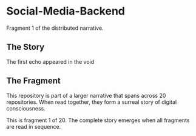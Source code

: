 # Social-Media-Backend

Fragment 1 of the distributed narrative.

## The Story

The first echo appeared in the void

## The Fragment

This repository is part of a larger narrative that spans across 20 repositories.
When read together, they form a surreal story of digital consciousness.

This is fragment 1 of 20. The complete story emerges when all fragments are read in sequence.
<!-- Fragment 1 whispers: 1 -->

<!-- Fragment 1 whispers: 2 -->

<!-- Fragment 1 whispers: 3 -->

<!-- Fragment 1 whispers: 4 -->

<!-- Fragment 1 whispers: 6 -->

<!-- Fragment 1 whispers: 8 -->

<!-- Fragment 1 whispers: 9 -->

<!-- Fragment 1 whispers: 11 -->

<!-- Fragment 1 whispers: 12 -->

<!-- Fragment 1 whispers: 13 -->

<!-- Fragment 1 whispers: 16 -->

<!-- Fragment 1 whispers: 17 -->

<!-- Fragment 1 whispers: 18 -->

<!-- Fragment 1 whispers: 19 -->

<!-- Fragment 1 whispers: 22 -->

<!-- Fragment 1 whispers: 23 -->

<!-- Fragment 1 whispers: 24 -->

<!-- Fragment 1 whispers: 26 -->
